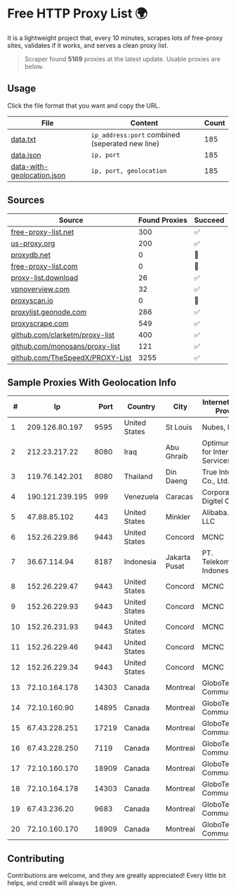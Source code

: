 
# Free HTTP Proxy List 🌍

It is a lightweight project that, every 10 minutes, scrapes lots of free-proxy sites, validates if it works, and serves a clean proxy list.


> Scraper found **5169** proxies at the latest update. Usable proxies are below.

## Usage

Click the file format that you want and copy the URL.


|File|Content|Count|
|----|-------|-----|
|[data.txt](https://raw.githubusercontent.com/themiralay/Proxy-List-World/master/data.txt)|`ip_address:port` combined (seperated new line)|185|
|[data.json](https://raw.githubusercontent.com/themiralay/Proxy-List-World/master/data.json)|`ip, port`|185|
|[data-with-geolocation.json](https://raw.githubusercontent.com/themiralay/Proxy-List-World/master/data-with-geolocation.json)|`ip, port, geolocation`|185|

## Sources

|Source|Found Proxies|Succeed|
|------|-------------|-------|
|[free-proxy-list.net](https://free-proxy-list.net)|300|✅|
|[us-proxy.org](https://www.us-proxy.org)|200|✅|
|[proxydb.net](http://proxydb.net)|0|🚫|
|[free-proxy-list.com](https://free-proxy-list.com/?page=&port=&type%5B%5D=http&type%5B%5D=https&up_time=0&search=Search)|0|🚫|
|[proxy-list.download](https://www.proxy-list.download/HTTP)|26|✅|
|[vpnoverview.com](https://vpnoverview.com/privacy/anonymous-browsing/free-proxy-servers)|32|✅|
|[proxyscan.io](https://www.proxyscan.io)|0|🚫|
|[proxylist.geonode.com](https://proxylist.geonode.com/api/proxy-list?limit=300&page=1&sort_by=lastChecked&sort_type=desc&protocols=http,https)|286|✅|
|[proxyscrape.com](https://api.proxyscrape.com/v2/?request=displayproxies&protocol=http&timeout=10000&country=all&ssl=all&anonymity=all)|549|✅|
|[github.com/clarketm/proxy-list](https://raw.githubusercontent.com/clarketm/proxy-list/master/proxy-list-raw.txt)|400|✅|
|[github.com/monosans/proxy-list](https://raw.githubusercontent.com/monosans/proxy-list/main/proxies/http.txt)|121|✅|
|[github.com/TheSpeedX/PROXY-List](https://raw.githubusercontent.com/TheSpeedX/PROXY-List/master/http.txt)|3255|✅|


## Sample Proxies With Geolocation Info

|#|Ip|Port|Country|City|Internet Service Provider|
|-|--|----|-------|----|-------------------------|
|1|209.126.80.197|9595|United States|St Louis|Nubes, LLC|
|2|212.23.217.22|8080|Iraq|Abu Ghraib|Optimum Line for Internet Services Ltd.|
|3|119.76.142.201|8080|Thailand|Din Daeng|True Internet Co., Ltd.|
|4|190.121.239.195|999|Venezuela|Caracas|Corporacion Digitel C.A|
|5|47.88.85.102|443|United States|Minkler|Alibaba.com LLC|
|6|152.26.229.86|9443|United States|Concord|MCNC|
|7|36.67.114.94|8187|Indonesia|Jakarta Pusat|PT. Telekomunikasi Indonesia|
|8|152.26.229.47|9443|United States|Concord|MCNC|
|9|152.26.229.93|9443|United States|Concord|MCNC|
|10|152.26.231.93|9443|United States|Concord|MCNC|
|11|152.26.229.46|9443|United States|Concord|MCNC|
|12|152.26.229.34|9443|United States|Concord|MCNC|
|13|72.10.164.178|14303|Canada|Montreal|GloboTech Communications|
|14|72.10.160.90|14895|Canada|Montreal|GloboTech Communications|
|15|67.43.228.251|17219|Canada|Montreal|GloboTech Communications|
|16|67.43.228.250|7119|Canada|Montreal|GloboTech Communications|
|17|72.10.160.170|18909|Canada|Montreal|GloboTech Communications|
|18|72.10.164.178|14303|Canada|Montreal|GloboTech Communications|
|19|67.43.236.20|9683|Canada|Montreal|GloboTech Communications|
|20|72.10.160.170|18909|Canada|Montreal|GloboTech Communications|



## Contributing

Contributions are welcome, and they are greatly appreciated! Every
little bit helps, and credit will always be given.

